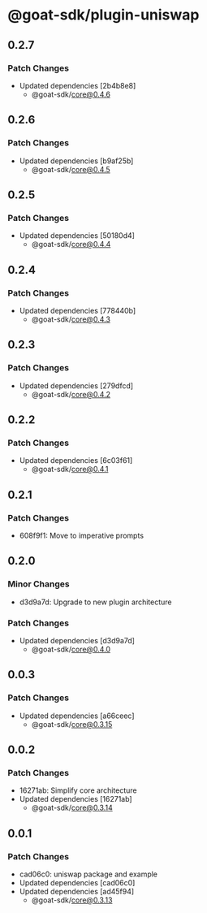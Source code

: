 # @goat-sdk/plugin-uniswap

## 0.2.7

### Patch Changes

- Updated dependencies [2b4b8e8]
  - @goat-sdk/core@0.4.6

## 0.2.6

### Patch Changes

- Updated dependencies [b9af25b]
  - @goat-sdk/core@0.4.5

## 0.2.5

### Patch Changes

- Updated dependencies [50180d4]
  - @goat-sdk/core@0.4.4

## 0.2.4

### Patch Changes

- Updated dependencies [778440b]
  - @goat-sdk/core@0.4.3

## 0.2.3

### Patch Changes

- Updated dependencies [279dfcd]
  - @goat-sdk/core@0.4.2

## 0.2.2

### Patch Changes

- Updated dependencies [6c03f61]
  - @goat-sdk/core@0.4.1

## 0.2.1

### Patch Changes

- 608f9f1: Move to imperative prompts

## 0.2.0

### Minor Changes

- d3d9a7d: Upgrade to new plugin architecture

### Patch Changes

- Updated dependencies [d3d9a7d]
  - @goat-sdk/core@0.4.0

## 0.0.3

### Patch Changes

- Updated dependencies [a66ceec]
  - @goat-sdk/core@0.3.15

## 0.0.2

### Patch Changes

- 16271ab: Simplify core architecture
- Updated dependencies [16271ab]
  - @goat-sdk/core@0.3.14

## 0.0.1

### Patch Changes

- cad06c0: uniswap package and example
- Updated dependencies [cad06c0]
- Updated dependencies [ad45f94]
  - @goat-sdk/core@0.3.13
